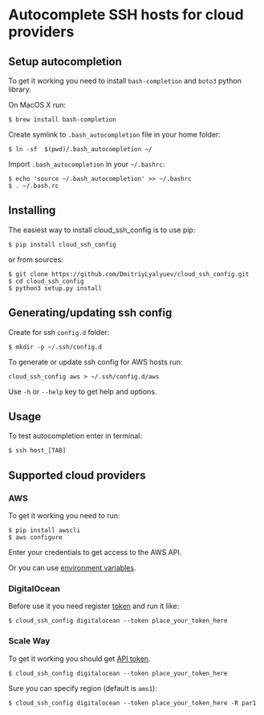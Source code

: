 # Autocomplete SSH hosts for cloud providers

## Setup autocompletion

To get it working you need to install `bash-completion` and `boto3` python library.

On MacOS X run:

    $ brew install bash-completion

Create symlink to `.bash_autocompletion` file in your home folder:

    $ ln -sf  $(pwd)/.bash_autocompletion ~/

Import `.bash_autocompletion` in your `~/.bashrc`:

    $ echo 'source ~/.bash_autocompletion' >> ~/.bashrc
    $ . ~/.bash.rc

## Installing

The easiest way to install cloud_ssh_config is to use pip:

    $ pip install cloud_ssh_config

or from sources:

    $ git clone https://github.com/DmitriyLyalyuev/cloud_ssh_config.git
    $ cd cloud_ssh_config
    $ python3 setup.py install

## Generating/updating ssh config

Create for ssh `config.d` folder:

    $ mkdir -p ~/.ssh/config.d

To generate or update ssh config for AWS hosts run:

    cloud_ssh_config aws > ~/.ssh/config.d/aws

Use `-h` or `--help` key to get help and options.

## Usage

To test autocompletion enter in terminal:

    $ ssh host_[TAB]


## Supported cloud providers

### AWS

To get it working you need to run:

    $ pip install awscli
    $ aws configure

Enter your credentials to get access to the AWS API.

Or you can use [environment variables](https://boto3.amazonaws.com/v1/documentation/api/latest/guide/configuration.html#environment-variable-configuration).

### DigitalOcean

Before use it you need register [token](https://cloud.digitalocean.com/account/api/tokens) and run it like:

    $ cloud_ssh_config digitalocean --token place_your_token_here

### Scale Way

To get it working you should get [API token](https://cloud.scaleway.com/#/credentials).

    $ cloud_ssh_config digitalocean --token place_your_token_here

Sure you can specify region (default is `ams1`):

    $ cloud_ssh_config digitalocean --token place_your_token_here -R par1
